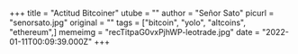 +++
title = "Actitud Bitcoiner"
utube = ""
author = "Señor Sato"
picurl = "senorsato.jpg"
original = ""
tags = ["bitcoin", "yolo", "altcoins", "ethereum",]
memeimg = "recTitpaG0vxPjhWP-leotrade.jpg"
date = "2022-01-11T00:09:39.000Z"
+++